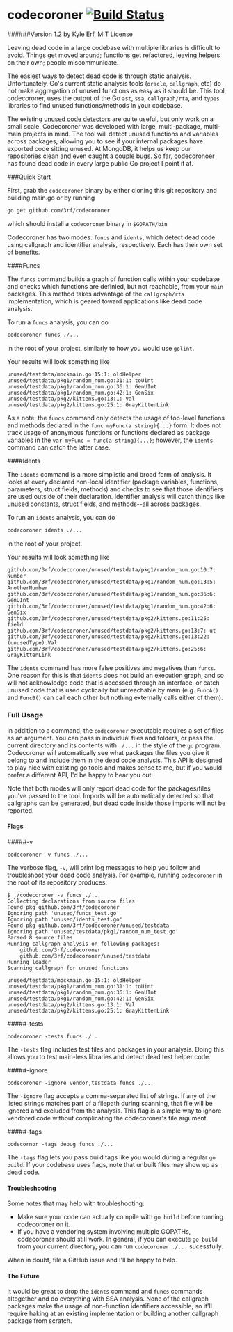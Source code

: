 codecoroner [![Build Status](https://travis-ci.org/3rf/codecoroner.svg)](https://travis-ci.org/3rf/codecoroner)
===============
######Version 1.2 by Kyle Erf, MIT License 


Leaving dead code in a large codebase with multiple libraries is difficult to avoid.
Things get moved around; functions get refactored, leaving helpers on their own; people miscommunicate. 

The easiest ways to detect dead code is through static analysis. 
Unfortunately, Go's current static analysis tools (`oracle`, `callgraph`, etc) do not make aggregation of unused functions as easy as it should be.
This tool, codecoroner, uses the output of the Go `ast`, `ssa`, `callgraph/rta`, and `types` libraries to find unused functions/methods in your codebase.

The existing [unused code detectors](https://github.com/remyoudompheng/go-misc/tree/master/deadcode) are quite useful, but only work on a small scale.
Codecoroner was developed with large, multi-package, multi-main projects in mind.
The tool will detect unused functions and variables across packages, allowing you to see if your internal packages have exported code sitting unused.
At MongoDB, it helps us keep our repositories clean and even caught a couple bugs.
So far, codecoronoer has found dead code in every large public Go project I point it at.


###Quick Start

First, grab the `codecoroner` binary by either cloning this git repository and building main.go or by running
```bash
go get github.com/3rf/codecoroner
```
which should install a `codecoroner` binary in `$GOPATH/bin`

Codecoroner has two modes: `funcs` and `idents`, which detect dead code using callgraph and identifier analysis, respectively.
Each has their own set of benefits.

####Funcs

The `funcs` command builds a graph of function calls within your codebase and checks which functions are definied, but not reachable, from your `main` packages. 
This method takes advantage of the `callgraph/rta` implementation, which is geared toward applications like dead code analysis.

To run a `funcs` analysis, you can do
```bash
codecoroner funcs ./...
```
in the root of your project, similarly to how you would use `golint`.

Your results will look something like
```
unused/testdata/mockmain.go:15:1: oldHelper
unused/testdata/pkg1/random_num.go:31:1: toUint
unused/testdata/pkg1/random_num.go:36:1: GenUInt
unused/testdata/pkg1/random_num.go:42:1: GenSix
unused/testdata/pkg2/kittens.go:13:1: Val
unused/testdata/pkg2/kittens.go:25:1: GrayKittenLink
```

As a note: the `funcs` command only detects the usage of top-level functions and methods declared in the `func myFunc(a string){...}` form.
It does not track usage of anonymous functions or functions declared as package variables in the `var myFunc = func(a string){...}`; however, the `idents` command can catch the latter case.


####Idents

The `idents` command is a more simplistic and broad form of analysis.
It looks at every declared non-local identifier (package variables, functions, parameters, struct fields, methods) and checks to see that those identifiers are used outside of their declaration. 
Identifier analysis will catch things like unused constants, struct fields, and methods--all across packages.

To run an `idents` analysis, you can do
```bash
codecoroner idents ./...
```
in the root of your project.

Your results will look something like
```
github.com/3rf/codecoroner/unused/testdata/pkg1/random_num.go:10:7: Number
github.com/3rf/codecoroner/unused/testdata/pkg1/random_num.go:13:5: AnotherNumber
github.com/3rf/codecoroner/unused/testdata/pkg1/random_num.go:36:6: GenUInt
github.com/3rf/codecoroner/unused/testdata/pkg1/random_num.go:42:6: GenSix
github.com/3rf/codecoroner/unused/testdata/pkg2/kittens.go:11:25: field
github.com/3rf/codecoroner/unused/testdata/pkg2/kittens.go:13:7: ut
github.com/3rf/codecoroner/unused/testdata/pkg2/kittens.go:13:22: (unusedType).Val
github.com/3rf/codecoroner/unused/testdata/pkg2/kittens.go:25:6: GrayKittenLink
```

The `idents` command has more false positives and negatives than `funcs`. 
One reason for this is that `idents` does not build an execution graph, and so will not acknowledge code that is accessed through an interface, or catch unused code that is used cyclically but unreachable by main (e.g. `FuncA()` and `FuncB()` can call each other but nothing externally calls either of them).


### Full Usage

In addition to a command, the `codecoroner` executable requires a set of files as an argument.
You can pass in individual files and folders, or pass the current directory and its contents with `./...` in the style of the `go` program.
Codecoroner will automatically see what packages the files you give it belong to and include them in the dead code analysis. 
This API is designed to play nice with existing go tools and makes sense to me, but if you would prefer a different API, I'd be happy to hear you out.

Note that both modes will only report dead code for the packages/files you've passed to the tool.
Imports will be automatically detected so that callgraphs can be generated, but dead code inside those imports will not be reported.

#### Flags

#####-v
```
codecoroner -v funcs ./...
```

The verbose flag, `-v`, will print log messages to help you follow and troubleshoot your dead code analysis.
For example, running `codecoroner` in the root of its repository produces:
```
$ ./codecoroner -v funcs ./...
Collecting declarations from source files
Found pkg github.com/3rf/codecoroner
Ignoring path 'unused/funcs_test.go'
Ignoring path 'unused/idents_test.go'
Found pkg github.com/3rf/codecoroner/unused/testdata
Ignoring path 'unused/testdata/pkg1/random_num_test.go'
Parsed 8 source files
Running callgraph analysis on following packages:
	github.com/3rf/codecoroner
	github.com/3rf/codecoroner/unused/testdata
Running loader
Scanning callgraph for unused functions

unused/testdata/mockmain.go:15:1: oldHelper
unused/testdata/pkg1/random_num.go:31:1: toUint
unused/testdata/pkg1/random_num.go:36:1: GenUInt
unused/testdata/pkg1/random_num.go:42:1: GenSix
unused/testdata/pkg2/kittens.go:13:1: Val
unused/testdata/pkg2/kittens.go:25:1: GrayKittenLink
```

#####-tests
```
codecoroner -tests funcs ./...
```

The `-tests` flag includes test files and packages in your analysis. 
Doing this allows you to test main-less libraries and detect dead test helper code.


#####-ignore
```
codecoroner -ignore vendor,testdata funcs ./...
```

The `-ignore` flag accepts a comma-separated list of strings.
If any of the listed strings matches part of a filepath during scanning, that file will be ignored and excluded from the analysis.
This flag is a simple way to ignore vendored code without complicating the codecoroner's file argument.

#####-tags
```
codecornor -tags debug funcs ./...
```

The `-tags` flag lets you pass build tags like you would during a regular `go build`. 
If your codebase uses flags, note that unbuilt files may show up as dead code.

#### Troubleshooting

Some notes that may help with troubleshooting:
 * Make sure your code can actually compile with `go build` before running codecoroner on it.
 * If you have a vendoring system involving multiple GOPATHs, codecoroner should still work. In general, if you can execute `go build` from your current directory, you can run `codecoroner ./...` sucessfully.

When in doubt, file a GitHub issue and I'll be happy to help.


#### The Future
It would be great to drop the `idents` command and `funcs` commands altogether and do everything with SSA analysis.
None of the callgraph packages make the usage of non-function identifiers accessible, so it'll require haking at an existing implementation or building another callgraph package from scratch.
